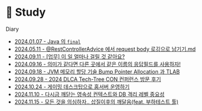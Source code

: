 # 📖 Study

Diary

* [2024.01.07 - Java 의 `final`](/docs/Java%20의%20final%20은%20어디에%20사용할%20수%20있을까%3F.md)
* [2024.05.11 - @RestControllerAdvice 에서 request body 로깅으로 남기기.md](/docs/%5BSpring%5D%20@RestControllerAdvice%20에서%20body%20로깅으로%20남기기.md)
* [2024.09.11 - \[업무\] 이 일 얼마나 걸릴 것 같아요? ](/docs/빅테크%20수석%20개발자가%20알려주는%20일(코딩)%20잘하는%20방법.md)
* [2024.09.16 - 의미가 같다면 다른 곳에서 같은 이름의 응답필드를 사용하자!](/docs/의미가%20완벽하게%20같다면%20응답%20필드%20이름도%20같게하자.md)
* [2024.09.18 - JVM 메모리 할당 기술 Bump Pointer Allocation 과 TLAB](/docs/JVM%20Bump%20pointer%20allocation%20and%20Thread-Local%20Allocation%20Buffer.md)
* [2024.09.28 - 2024 DLCA Tech-Tree CON 컨퍼런스 방문 후기](/docs/2024%20DLCA%20Tech-Tree%20CON%20컨퍼런스%20후기.md)
* [2024.10.24 - 게이밍 데스크탑으로 홈서버 운영하기](/docs/게이밍%20데스크탑으로%20홈서버%20운영하기.md)
* [2024.11.10 - 다시금 깨닫는 영속성 컨텍스트와 DB 격리 레벨 중요성](/docs/다시%20깨닫는%20영속성%20컨텍스트의%20중요성.md)
* [2024.11.15 - 모든 것을 의심하자.. 삽질이후의 깨달음(feat. 부하테스트 툴)](/docs/모든%20것을%20의심하자.%20삽질이후..%20(feat.%20부하테스트%20툴).md)